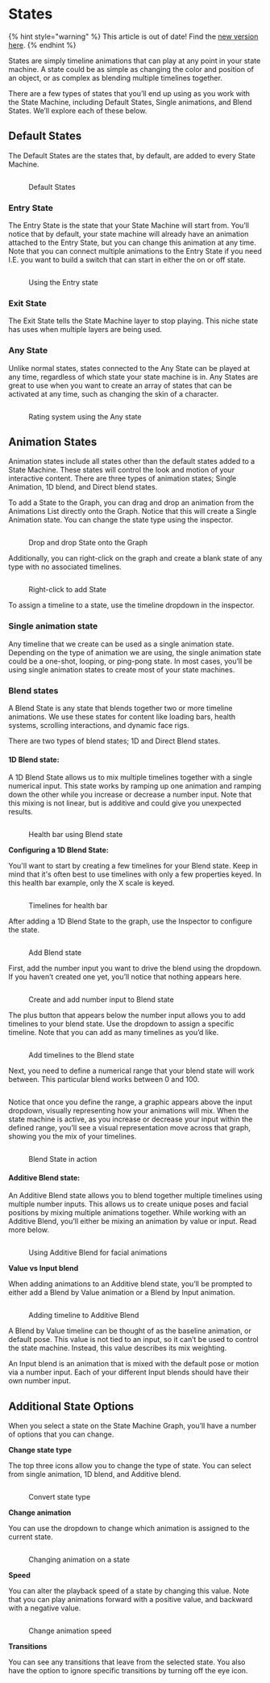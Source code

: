 # States

{% hint style="warning" %}
This article is out of date! Find the [new version here](https://rive.app/community/doc/states/docEwEIEWU1U).
{% endhint %}

States are simply timeline animations that can play at any point in your state machine. A state could be as simple as changing the color and position of an object, or as complex as blending multiple timelines together.

There are a few types of states that you’ll end up using as you work with the State Machine, including Default States, Single animations, and Blend States. We’ll explore each of these below.

## **Default States**

The Default States are the states that, by default, are added to every State Machine.

<figure><img src="../../.gitbook/assets/CleanShot 2023-09-05 at 15.19.14@2x (1).png" alt=""><figcaption><p>Default States</p></figcaption></figure>

### Entry State

The Entry State is the state that your State Machine will start from. You’ll notice that by default, your state machine will already have an animation attached to the Entry State, but you can change this animation at any time. Note that you can connect multiple animations to the Entry State if you need I.E. you want to build a switch that can start in either the on or off state.

<figure><img src="../../.gitbook/assets/CleanShot 2023-09-06 at 09.41.09.gif" alt=""><figcaption><p>Using the Entry state</p></figcaption></figure>

### Exit State&#x20;

The Exit State tells the State Machine layer to stop playing. This niche state has uses when multiple layers are being used.

### Any State

Unlike normal states, states connected to the Any State can be played at any time, regardless of which state your state machine is in. Any States are great to use when you want to create an array of states that can be activated at any time, such as changing the skin of a character.

<figure><img src="../../.gitbook/assets/CleanShot 2023-09-06 at 09.46.01.gif" alt=""><figcaption><p>Rating system using the Any state</p></figcaption></figure>

## **Animation States**

Animation states include all states other than the default states added to a State Machine. These states will control the look and motion of your interactive content. There are three types of animation states; Single Animation, 1D blend, and Direct blend states.

To add a State to the Graph, you can drag and drop an animation from the Animations List directly onto the Graph. Notice that this will create a Single Animation state. You can change the state type using the inspector.

<figure><img src="../../.gitbook/assets/CleanShot 2023-09-06 at 09.50.07.gif" alt=""><figcaption><p>Drop and drop State onto the Graph</p></figcaption></figure>

Additionally, you can right-click on the graph and create a blank state of any type with no associated timelines.

<figure><img src="../../.gitbook/assets/CleanShot 2023-09-06 at 09.53.15.gif" alt=""><figcaption><p>Right-click to add State</p></figcaption></figure>

To assign a timeline to a state, use the timeline dropdown in the inspector.

### **Single animation state**

Any timeline that we create can be used as a single animation state. Depending on the type of animation we are using, the single animation state could be a one-shot, looping, or ping-pong state. In most cases, you’ll be using single animation states to create most of your state machines.

### **Blend states**

A Blend State is any state that blends together two or more timeline animations. We use these states for content like loading bars, health systems, scrolling interactions, and dynamic face rigs.

There are two types of blend states; 1D and Direct Blend states.

#### 1D Blend state:

A 1D Blend State allows us to mix multiple timelines together with a single numerical input. This state works by ramping up one animation and ramping down the other while you increase or decrease a number input. Note that this mixing is not linear, but is additive and could give you unexpected results.

<figure><img src="../../.gitbook/assets/CleanShot 2023-09-06 at 09.57.27.gif" alt=""><figcaption><p>Health bar using Blend state</p></figcaption></figure>

**Configuring a 1D Blend State:**

You'll want to start by creating a few timelines for your Blend state. Keep in mind that it's often best to use timelines with only a few properties keyed. In this health bar example, only the X scale is keyed.

<figure><img src="../../.gitbook/assets/CleanShot 2023-09-06 at 10.05.33.gif" alt=""><figcaption><p>Timelines for health bar</p></figcaption></figure>



After adding a 1D Blend State to the graph, use the Inspector to configure the state.

<figure><img src="../../.gitbook/assets/CleanShot 2023-09-06 at 10.09.20.gif" alt=""><figcaption><p>Add Blend state</p></figcaption></figure>

First, add the number input you want to drive the blend using the dropdown. If you haven’t created one yet, you’ll notice that nothing appears here.

<figure><img src="../../.gitbook/assets/CleanShot 2023-09-06 at 10.11.24.gif" alt=""><figcaption><p>Create and add number input to Blend state</p></figcaption></figure>

The plus button that appears below the number input allows you to add timelines to your blend state. Use the dropdown to assign a specific timeline. Note that you can add as many timelines as you’d like.

<figure><img src="../../.gitbook/assets/CleanShot 2023-09-06 at 10.13.38.gif" alt=""><figcaption><p>Add timelines to the Blend state</p></figcaption></figure>

Next, you need to define a numerical range that your blend state will work between. This particular blend works between 0 and 100.

<figure><img src="../../.gitbook/assets/CleanShot 2023-09-06 at 10.38.39.gif" alt=""><figcaption></figcaption></figure>

Notice that once you define the range, a graphic appears above the input dropdown, visually representing how your animations will mix. When the state machine is active, as you increase or decrease your input within the defined range, you’ll see a visual representation move across that graph, showing you the mix of your timelines.

<figure><img src="../../.gitbook/assets/CleanShot 2023-09-06 at 10.46.11.gif" alt=""><figcaption><p>Blend State in action</p></figcaption></figure>



#### Additive Blend state:

An Additive Blend state allows you to blend together multiple timelines using multiple number inputs. This allows us to create unique poses and facial positions by mixing multiple animations together. While working with an Additive Blend, you’ll either be mixing an animation by value or input. Read more below.

<figure><img src="../../.gitbook/assets/CleanShot 2023-09-06 at 14.03.52.gif" alt=""><figcaption><p>Using Additive Blend for facial animations</p></figcaption></figure>

**Value vs Input blend**

When adding animations to an Additive blend state, you’ll be prompted to either add a Blend by Value animation or a Blend by Input animation.

<figure><img src="../../.gitbook/assets/CleanShot 2023-09-06 at 14.24.39.gif" alt=""><figcaption><p>Adding timeline to Additive Blend</p></figcaption></figure>

A Blend by Value timeline can be thought of as the baseline animation, or default pose. This value is not tied to an input, so it can’t be used to control the state machine. Instead, this value describes its mix weighting.

An Input blend is an animation that is mixed with the default pose or motion via a number input. Each of your different Input blends should have their own number input.

## Additional State Options

When you select a state on the State Machine Graph, you’ll have a number of options that you can change.

**Change state type**

The top three icons allow you to change the type of state. You can select from single animation, 1D blend, and Additive blend.

<figure><img src="../../.gitbook/assets/CleanShot 2023-09-06 at 14.26.41.gif" alt=""><figcaption><p>Convert state type</p></figcaption></figure>

**Change animation**

You can use the dropdown to change which animation is assigned to the current state.

<figure><img src="../../.gitbook/assets/CleanShot 2023-09-06 at 14.29.24.gif" alt=""><figcaption><p>Changing animation on a state</p></figcaption></figure>

**Speed**

You can alter the playback speed of a state by changing this value. Note that you can play animations forward with a positive value, and backward with a negative value.

<figure><img src="../../.gitbook/assets/CleanShot 2023-09-06 at 14.33.17.gif" alt=""><figcaption><p>Change animation speed</p></figcaption></figure>

**Transitions**

You can see any transitions that leave from the selected state. You also have the option to ignore specific transitions by turning off the eye icon.
